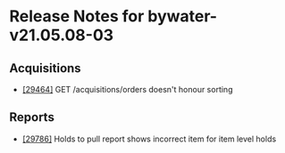
# Release Notes for bywater-v21.05.08-03

## Acquisitions

- [[29464]](http://bugs.koha-community.org/bugzilla3/show_bug.cgi?id=29464) GET /acquisitions/orders doesn't honour sorting

## Reports

- [[29786]](http://bugs.koha-community.org/bugzilla3/show_bug.cgi?id=29786) Holds to pull report shows incorrect item for item level holds


